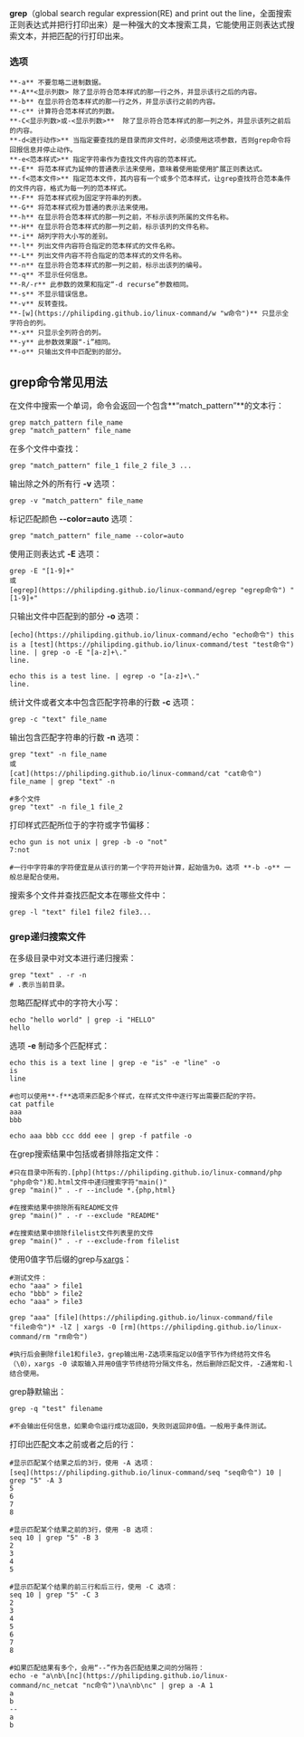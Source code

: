 **grep**（global search regular expression(RE) and print out the line，全面搜索正则表达式并把行打印出来）是一种强大的文本搜索工具，它能使用正则表达式搜索文本，并把匹配的行打印出来。

### 选项  

```
**-a** 不要忽略二进制数据。
**-A**<显示列数> 除了显示符合范本样式的那一行之外，并显示该行之后的内容。
**-b** 在显示符合范本样式的那一行之外，并显示该行之前的内容。
**-c** 计算符合范本样式的列数。
**-C<显示列数>或-<显示列数>**  除了显示符合范本样式的那一列之外，并显示该列之前后的内容。
**-d<进行动作>** 当指定要查找的是目录而非文件时，必须使用这项参数，否则grep命令将回报信息并停止动作。
**-e<范本样式>** 指定字符串作为查找文件内容的范本样式。
**-E** 将范本样式为延伸的普通表示法来使用，意味着使用能使用扩展正则表达式。
**-f<范本文件>** 指定范本文件，其内容有一个或多个范本样式，让grep查找符合范本条件的文件内容，格式为每一列的范本样式。
**-F** 将范本样式视为固定字符串的列表。
**-G** 将范本样式视为普通的表示法来使用。
**-h** 在显示符合范本样式的那一列之前，不标示该列所属的文件名称。
**-H** 在显示符合范本样式的那一列之前，标示该列的文件名称。
**-i** 胡列字符大小写的差别。
**-l** 列出文件内容符合指定的范本样式的文件名称。
**-L** 列出文件内容不符合指定的范本样式的文件名称。
**-n** 在显示符合范本样式的那一列之前，标示出该列的编号。
**-q** 不显示任何信息。
**-R/-r** 此参数的效果和指定“-d recurse”参数相同。
**-s** 不显示错误信息。
**-v** 反转查找。
**-[w](https://philipding.github.io/linux-command/w "w命令")** 只显示全字符合的列。
**-x** 只显示全列符合的列。
**-y** 此参数效果跟“-i”相同。
**-o** 只输出文件中匹配到的部分。
```

## grep命令常见用法  

在文件中搜索一个单词，命令会返回一个包含**“match_pattern”**的文本行：

```
grep match_pattern file_name
grep "match_pattern" file_name

```

在多个文件中查找：

```
grep "match_pattern" file_1 file_2 file_3 ...

```

输出除之外的所有行 **-v** 选项：

```
grep -v "match_pattern" file_name

```

标记匹配颜色 **--color=auto** 选项：

```
grep "match_pattern" file_name --color=auto

```

使用正则表达式 **-E** 选项：

```
grep -E "[1-9]+"
或
[egrep](https://philipding.github.io/linux-command/egrep "egrep命令") "[1-9]+"

```

只输出文件中匹配到的部分 **-o** 选项：

```
[echo](https://philipding.github.io/linux-command/echo "echo命令") this is a [test](https://philipding.github.io/linux-command/test "test命令") line. | grep -o -E "[a-z]+\."
line.

echo this is a test line. | egrep -o "[a-z]+\."
line.

```

统计文件或者文本中包含匹配字符串的行数 **-c** 选项：

```
grep -c "text" file_name

```

输出包含匹配字符串的行数 **-n** 选项：

```
grep "text" -n file_name
或
[cat](https://philipding.github.io/linux-command/cat "cat命令") file_name | grep "text" -n

#多个文件
grep "text" -n file_1 file_2

```

打印样式匹配所位于的字符或字节偏移：

```
echo gun is not unix | grep -b -o "not"
7:not

#一行中字符串的字符便宜是从该行的第一个字符开始计算，起始值为0。选项 **-b -o** 一般总是配合使用。

```

搜索多个文件并查找匹配文本在哪些文件中：

```
grep -l "text" file1 file2 file3...

```

### grep递归搜索文件  

在多级目录中对文本进行递归搜索：

```
grep "text" . -r -n
# .表示当前目录。

```

忽略匹配样式中的字符大小写：

```
echo "hello world" | grep -i "HELLO"
hello

```

选项 **-e** 制动多个匹配样式：

```
echo this is a text line | grep -e "is" -e "line" -o
is
line

#也可以使用**-f**选项来匹配多个样式，在样式文件中逐行写出需要匹配的字符。
cat patfile
aaa
bbb

echo aaa bbb ccc ddd eee | grep -f patfile -o

```

在grep搜索结果中包括或者排除指定文件：

```
#只在目录中所有的.[php](https://philipding.github.io/linux-command/php "php命令")和.html文件中递归搜索字符"main()"
grep "main()" . -r --include *.{php,html}

#在搜索结果中排除所有README文件
grep "main()" . -r --exclude "README"

#在搜索结果中排除filelist文件列表里的文件
grep "main()" . -r --exclude-from filelist

```

使用0值字节后缀的grep与[xargs](https://philipding.github.io/linux-command/xargs "xargs命令")：

```
#测试文件：
echo "aaa" > file1
echo "bbb" > file2
echo "aaa" > file3

grep "aaa" [file](https://philipding.github.io/linux-command/file "file命令")* -lZ | xargs -0 [rm](https://philipding.github.io/linux-command/rm "rm命令")

#执行后会删除file1和file3，grep输出用-Z选项来指定以0值字节作为终结符文件名（\0），xargs -0 读取输入并用0值字节终结符分隔文件名，然后删除匹配文件，-Z通常和-l结合使用。

```

grep静默输出：

```
grep -q "test" filename

#不会输出任何信息，如果命令运行成功返回0，失败则返回非0值。一般用于条件测试。

```

打印出匹配文本之前或者之后的行：

```
#显示匹配某个结果之后的3行，使用 -A 选项：
[seq](https://philipding.github.io/linux-command/seq "seq命令") 10 | grep "5" -A 3
5
6
7
8

#显示匹配某个结果之前的3行，使用 -B 选项：
seq 10 | grep "5" -B 3
2
3
4
5

#显示匹配某个结果的前三行和后三行，使用 -C 选项：
seq 10 | grep "5" -C 3
2
3
4
5
6
7
8

#如果匹配结果有多个，会用“--”作为各匹配结果之间的分隔符：
echo -e "a\nb\[nc](https://philipding.github.io/linux-command/nc_netcat "nc命令")\na\nb\nc" | grep a -A 1
a
b
--
a
b
```